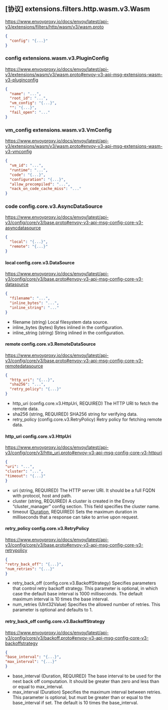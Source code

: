 ## [协议] extensions.filters.http.wasm.v3.Wasm
https://www.envoyproxy.io/docs/envoy/latest/api-v3/extensions/filters/http/wasm/v3/wasm.proto
```json
{
  "config": "{...}"
}
```

### config extensions.wasm.v3.PluginConfig
https://www.envoyproxy.io/docs/envoy/latest/api-v3/extensions/wasm/v3/wasm.proto#envoy-v3-api-msg-extensions-wasm-v3-pluginconfig
```json
{
  "name": "...",
  "root_id": "...",
  "vm_config": "{...}",
  "": "{...}",
  "fail_open": "..."
}
```

### vm_config extensions.wasm.v3.VmConfig
https://www.envoyproxy.io/docs/envoy/latest/api-v3/extensions/wasm/v3/wasm.proto#envoy-v3-api-msg-extensions-wasm-v3-vmconfig

```json
{
  "vm_id": "...",
  "runtime": "...",
  "code": "{...}",
  "configuration": "{...}",
  "allow_precompiled": "...",
  "nack_on_code_cache_miss": "..."
}
```

### code config.core.v3.AsyncDataSource
https://www.envoyproxy.io/docs/envoy/latest/api-v3/config/core/v3/base.proto#envoy-v3-api-msg-config-core-v3-asyncdatasource

```json
{
  "local": "{...}",
  "remote": "{...}"
}
```

#### local config.core.v3.DataSource
https://www.envoyproxy.io/docs/envoy/latest/api-v3/config/core/v3/base.proto#envoy-v3-api-msg-config-core-v3-datasource
```json
{
  "filename": "...",
  "inline_bytes": "...",
  "inline_string": "..."
}
```
- filename  (string) Local filesystem data source.
- inline_bytes (bytes) Bytes inlined in the configuration.
- inline_string (string) String inlined in the configuration.

#### remote config.core.v3.RemoteDataSource
https://www.envoyproxy.io/docs/envoy/latest/api-v3/config/core/v3/base.proto#envoy-v3-api-msg-config-core-v3-remotedatasource
```json
{
  "http_uri": "{...}",
  "sha256": "...",
  "retry_policy": "{...}"
}
```
- http_uri (config.core.v3.HttpUri, REQUIRED) The HTTP URI to fetch the remote data.
- sha256 (string, REQUIRED) SHA256 string for verifying data.
- retry_policy (config.core.v3.RetryPolicy) Retry policy for fetching remote data.

#### http_uri config.core.v3.HttpUri
https://www.envoyproxy.io/docs/envoy/latest/api-v3/config/core/v3/http_uri.proto#envoy-v3-api-msg-config-core-v3-httpuri
```json
{
"uri": "...",
"cluster": "...",
"timeout": "{...}"
}
```
- uri (string, REQUIRED) The HTTP server URI. It should be a full FQDN with protocol, host and path.
- cluster (string, REQUIRED) A cluster is created in the Envoy “cluster_manager” config section. This field specifies the cluster name.
- timeout ([Duration](https://developers.google.com/protocol-buffers/docs/reference/google.protobuf#duration), REQUIRED) 
  Sets the maximum duration in milliseconds that a response can take to arrive upon request.

#### retry_policy config.core.v3.RetryPolicy
https://www.envoyproxy.io/docs/envoy/latest/api-v3/config/core/v3/base.proto#envoy-v3-api-msg-config-core-v3-retrypolicy
```json
{
"retry_back_off": "{...}",
"num_retries": "{...}"
}
```
- retry_back_off (config.core.v3.BackoffStrategy) Specifies parameters that control retry backoff strategy. 
  This parameter is optional, in which case the default base interval is 1000 milliseconds. 
  The default maximum interval is 10 times the base interval.
- num_retries (UInt32Value) Specifies the allowed number of retries. This parameter is optional and defaults to 1.

#### retry_back_off config.core.v3.BackoffStrategy
https://www.envoyproxy.io/docs/envoy/latest/api-v3/config/core/v3/backoff.proto#envoy-v3-api-msg-config-core-v3-backoffstrategy
```json
{
"base_interval": "{...}",
"max_interval": "{...}"
}
```
- base_interval (Duration, REQUIRED) The base interval to be used for the next back off computation. 
  It should be greater than zero and less than or equal to max_interval.
- max_interval (Duration) Specifies the maximum interval between retries. 
  This parameter is optional, but must be greater than or equal to the base_interval if set. 
  The default is 10 times the base_interval.